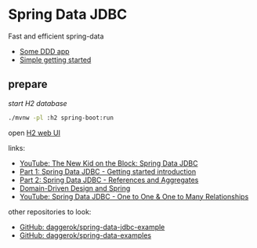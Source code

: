 # Spring Data JDBC
Fast and efficient spring-data

- [Some DDD app](https://github.com/daggerok/spring-data-jdbc-examples/blob/master/ddd/README.md)
- [Simple getting started](./simple/)

## prepare

_start H2 database_

```bash
./mvnw -pl :h2 spring-boot:run
```

open [H2 web UI](http://127.0.0.1:8080/h2-console/)

links:

* [YouTube: The New Kid on the Block: Spring Data JDBC](https://www.youtube.com/watch?v=AnIouYdwxo0)
* [Part 1: Spring Data JDBC - Getting started introduction](https://spring.io/blog/2018/09/17/introducing-spring-data-jdbc)
* [Part 2: Spring Data JDBC - References and Aggregates](https://spring.io/blog/2018/09/24/spring-data-jdbc-references-and-aggregates)
* [Domain-Driven Design and Spring](http://static.olivergierke.de/lectures/ddd-and-spring/)
* [YouTube: Spring Data JDBC - One to One & One to Many Relationships](https://www.youtube.com/watch?v=ccxBXDAPdmo)

other repositories to look:

- [GitHub: daggerok/spring-data-jdbc-example](https://github.com/daggerok/spring-data-jdbc-example)
- [GitHub: daggerok/spring-data-examples](https://github.com/daggerok/spring-data-examples)
